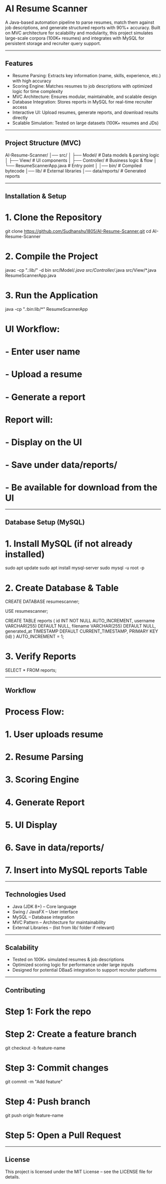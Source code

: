 # AI Resume Scanner

A Java-based automation pipeline to parse resumes, match them against job descriptions, and generate structured reports with 90%+ accuracy. Built on MVC architecture for scalability and modularity, this project simulates large-scale corpora (100K+ resumes) and integrates with MySQL for persistent storage and recruiter query support.

-------------------------------------------------------------------------------

## Features

- Resume Parsing: Extracts key information (name, skills, experience, etc.) with high accuracy
- Scoring Engine: Matches resumes to job descriptions with optimized logic for time complexity
- MVC Architecture: Ensures modular, maintainable, and scalable design
- Database Integration: Stores reports in MySQL for real-time recruiter access
- Interactive UI: Upload resumes, generate reports, and download results directly
- Scalable Simulation: Tested on large datasets (100K+ resumes and JDs)

-------------------------------------------------------------------------------

## Project Structure (MVC)

AI-Resume-Scanner/
│── src/
│   ├── Model/          # Data models & parsing logic
│   ├── View/           # UI components
│   ├── Controller/     # Business logic & flow
│   └── ResumeScannerApp.java   # Entry point
│
│── bin/                # Compiled bytecode
│── lib/                # External libraries
│── data/reports/       # Generated reports

-------------------------------------------------------------------------------

## Installation & Setup

# 1. Clone the Repository
git clone https://github.com/Sudhanshu1805/AI-Resume-Scanner.git
cd AI-Resume-Scanner

# 2. Compile the Project
javac -cp ".:lib/" -d bin src/Model/*.java src/Controller/*.java src/View/*.java ResumeScannerApp.java

# 3. Run the Application
java -cp ".:bin:lib/*" ResumeScannerApp

# UI Workflow:
# - Enter user name
# - Upload a resume
# - Generate a report
# 
# Report will:
# - Display on the UI
# - Save under data/reports/
# - Be available for download from the UI

-------------------------------------------------------------------------------

## Database Setup (MySQL)

# 1. Install MySQL (if not already installed)
sudo apt update
sudo apt install mysql-server
sudo mysql -u root -p

# 2. Create Database & Table
CREATE DATABASE resumescanner;

USE resumescanner;

CREATE TABLE reports (
    id INT NOT NULL AUTO_INCREMENT,
    username VARCHAR(255) DEFAULT NULL,
    filename VARCHAR(255) DEFAULT NULL,
    generated_at TIMESTAMP DEFAULT CURRENT_TIMESTAMP,
    PRIMARY KEY (id)
) AUTO_INCREMENT = 1;

# 3. Verify Reports
SELECT * FROM reports;

-------------------------------------------------------------------------------

## Workflow

# Process Flow:
# 1. User uploads resume
# 2. Resume Parsing
# 3. Scoring Engine
# 4. Generate Report
# 5. UI Display
# 6. Save in data/reports/
# 7. Insert into MySQL reports Table

-------------------------------------------------------------------------------

## Technologies Used

- Java (JDK 8+) – Core language
- Swing / JavaFX – User interface
- MySQL – Database integration
- MVC Pattern – Architecture for maintainability
- External Libraries – (list from lib/ folder if relevant)

-------------------------------------------------------------------------------

## Scalability

- Tested on 100K+ simulated resumes & job descriptions
- Optimized scoring logic for performance under large inputs
- Designed for potential DBaaS integration to support recruiter platforms

-------------------------------------------------------------------------------

## Contributing

# Step 1: Fork the repo
# Step 2: Create a feature branch
git checkout -b feature-name

# Step 3: Commit changes
git commit -m "Add feature"

# Step 4: Push branch
git push origin feature-name

# Step 5: Open a Pull Request

-------------------------------------------------------------------------------

## License

This project is licensed under the MIT License – see the LICENSE file for details.
